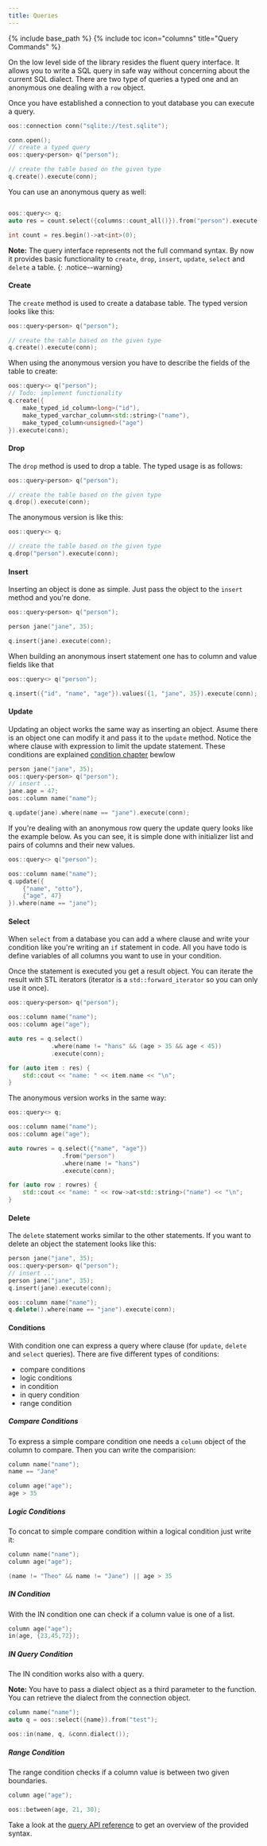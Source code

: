 ```yaml
---
title: Queries
---
```

{% include base_path %}
{% include toc icon="columns" title="Query Commands" %}

On the low level side of the library resides the fluent query interface. It allows you
to write a SQL query in safe way without concerning about the current SQL dialect. There
are two type of queries a typed one and an anonymous one dealing with a ```row``` object.

Once you have established a connection to yout database you can execute a query.
 
```cpp
oos::connection conn("sqlite://test.sqlite");

conn.open();
// create a typed query
oos::query<person> q("person");

// create the table based on the given type
q.create().execute(conn);
```
You can use an anonymous query as well:

```cpp

oos::query<> q;
auto res = count.select({columns::count_all()}).from("person").execute(*conn);

int count = res.begin()->at<int>(0); 
```

**Note:** The query interface represents not the full command syntax. By now it provides
basic functionality to ```create```, ```drop```, ```insert```, ```update```, ```select```
and ```delete``` a table.
{: .notice--warning}

#### Create

The ```create``` method is used to create a database table. The typed version looks
like this:

```cpp
oos::query<person> q("person");

// create the table based on the given type
q.create().execute(conn);
```

When using the anonymous version you have to describe the fields of the table to create:

```cpp
oos::query<> q("person");
// Todo: implement functionality
q.create({
    make_typed_id_column<long>("id"),
    make_typed_varchar_column<std::string>("name"),
    make_typed_column<unsigned>("age")
}).execute(conn);
```

#### Drop

The ```drop``` method is used to drop a table. The typed usage is as follows:

```cpp
oos::query<person> q("person");

// create the table based on the given type
q.drop().execute(conn);
```
The anonymous version is like this:

```cpp
oos::query<> q;

// create the table based on the given type
q.drop("person").execute(conn);
```

#### Insert

Inserting an object is done as simple. Just pass the object to the ```insert``` method
and you're done.

```cpp
oos::query<person> q("person");

person jane("jane", 35);

q.insert(jane).execute(conn);
```

When building an anonymous insert statement one has to column and value fields like that

```cpp
oos::query<> q("person");

q.insert({"id", "name", "age"}).values({1, "jane", 35}).execute(conn);
```

#### Update

Updating an object works the same way as inserting an object. Asume there is an object
one can modify it and pass it to the ```update``` method. Notice the where clause with
expression to limit the update statement. These conditions are explained [condition chapter](/#) bewlow

```cpp
person jane("jane", 35);
oos::query<person> q("person");
// insert ...
jane.age = 47;
oos::column name("name");

q.update(jane).where(name == "jane").execute(conn);
```

If you're dealing with an anonymous row query the update query looks like the example below. As
you can see, it is simple done with initializer list and pairs of columns and their new
values.

```cpp
oos::query<> q("person");

oos::column name("name");
q.update({
    {"name", "otto"},
    {"age", 47}
}).where(name == "jane");

```
#### Select

When ```select``` from a database you can add a where clause and write your condition like
you're writing an ```if``` statement in code. All you have todo is define variables of all
columns you want to use in your condition.

Once the statement is executed you get a result object. You can iterate the result with STL
iterators (iterator is a ```std::forward_iterator``` so you can only use it once).

```cpp
oos::query<person> q("person");

oos::column name("name");
oos::column age("age");

auto res = q.select()
            .where(name != "hans" && (age > 35 && age < 45))
            .execute(conn);

for (auto item : res) {
    std::cout << "name: " << item.name << "\n";
}
```

The anonymous version works in the same way:

```cpp
oos::query<> q;

oos::column name("name");
oos::column age("age");

auto rowres = q.select({"name", "age"})
               .from("person")
               .where(name != "hans")
               .execute(conn);

for (auto row : rowres) {
    std::cout << "name: " << row->at<std::string>("name") << "\n";
}
```

#### Delete

The ```delete``` statement works similar to the other statements. If you want to delete an
object the statement looks like this:

```cpp
person jane("jane", 35);
oos::query<person> q("person");
// insert ...
person jane("jane", 35);
q.insert(jane).execute(conn);

oos::column name("name");
q.delete().where(name == "jane").execute(conn);
```

#### Conditions

With condition one can express a query where clause (for ```update```, ```delete``` and
```select``` queries). There are five different types of conditions:

- compare conditions
- logic conditions
- in condition
- in query condition
- range condition

##### Compare Conditions

To express a simple compare condition one needs a ```column``` object of the column to
compare. Then you can write the comparision: 

```cpp
column name("name");
name == "Jane"

column age("age");
age > 35
```

##### Logic Conditions

To concat to simple compare condition within a logical condition just write it:

```cpp
column name("name");
column age("age");

(name != "Theo" && name != "Jane") || age > 35
```

##### IN Condition

With the IN condition one can check if a column value is one of a list.

```cpp
column age("age");
in(age, {23,45,72});
```

##### IN Query Condition

The IN condition works also with a query.

__Note:__ You have to pass a dialect object as a third parameter to the function. You
can retrieve the dialect from the connection object.

```cpp
column name("name");
auto q = oos::select({name}).from("test");

oos::in(name, q, &conn.dialect());
```

##### Range Condition

The range condition checks if a column value is between two given boundaries.

```cpp
column age("age");

oos::between(age, 21, 30);
```

Take a look at the [query API reference](/#) to get an overview of the provided syntax.
